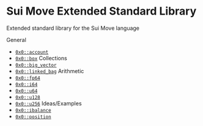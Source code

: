 # Sui Move Extended Standard Library

Extended standard library for the Sui Move language

General
* [`0x0::account`](/stl/sources/account.move "Account")
* [`0x0::box`](/stl/sources/box.move "Box")
Collections
* [`0x0::big_vector`](/stl/sources/big_vector.move "BigVector")
* [`0x0::linked_bag`](/stl/sources/linked_bag.move "LinkedBag")
Arithmetic
* [`0x0::fp64`](/stl/sources/fp64.move "FP64")
* [`0x0::i64`](/stl/sources/i64.move "I64")
* [`0x0::u64`](/stl/sources/u64.move "u64")
* [`0x0::u128`](/stl/sources/u128.move "u128")
* [`0x0::u256`](/stl/sources/u256.move "u256")
Ideas/Examples
* [`0x0::ibalance`](/stl/sources/ibalance.move "IBalance")
* [`0x0::position`](/stl/sources/position.move "Position")
